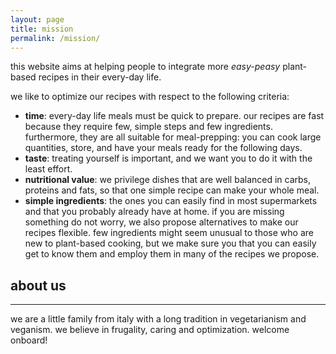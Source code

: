 ```yaml
---
layout: page
title: mission
permalink: /mission/
---
```


this website aims at helping people to integrate more *easy-peasy* plant-based recipes in their every-day life. 

we like to optimize our recipes with respect to the following criteria:
- **time**: every-day life meals must be quick to prepare. our recipes are fast because they require few, simple steps and few ingredients. furthermore, they are all suitable for meal-prepping: you can cook large quantities, store, and have your meals ready for the following days.
- **taste**: treating yourself is important, and we want you to do it with the least effort.
- **nutritional value**: we privilege dishes that are well balanced in carbs, proteins and fats, so that one simple recipe can make your whole meal.
- **simple ingredients**: the ones you can easily find in most supermarkets and that you probably already have at home. if you are missing something do not worry, we also propose alternatives to make our recipes flexible. few ingredients might seem unusual to those who are new to plant-based cooking, but we make sure you that you can easily get to know them and employ them in many of the recipes we propose.


## about us
---

we are a little family from italy with a long tradition in vegetarianism and veganism. we believe in frugality, caring and optimization. welcome onboard!
